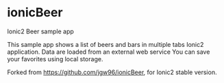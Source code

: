 # ionicBeer
Ionic2 Beer sample app

This sample app shows a list of beers and bars in multiple tabs Ionic2 application.
Data are loaded from an external  web service
You can save your favorites using local storage.

Forked from https://github.com/jgw96/ionicBeer, for Ionic2 stable version.

